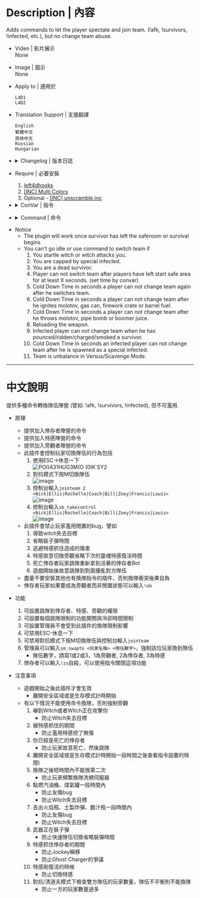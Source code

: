 # Description | 內容
Adds commands to let the player spectate and join team. (!afk, !survivors, !infected, etc.), but no change team abuse.

* Video | 影片展示
<br>None

* Image | 圖示
<br>None

* Apply to | 適用於
	```
	L4D1
	L4D2
	```

* Translation Support | 支援翻譯
	```
	English
	繁體中文
	简体中文
	Russian
	Hungarian
	```

* <details><summary>Changelog | 版本日誌</summary>

	* v4.6 (2023-5-6)
		* Add more cvars
			```php
			// If 1, Check team balance when player tries to use command to join survivor/infected team in versus/scavenge.
			// If team is unbanlance, will fail to join team!
			l4d_afk_commands_versus_teams_balance_enable "1"

			// Teams are unbalanced when one team has this many more players than the other team in versus/scavenge.
			l4d_afk_commands_versus_teams_unbalance_limit "2"
			```
		* Update Translation files

	* v4.5 (2022-12-28)
		* Add 1 cvar "l4d_afk_commands_weapon_reload_block". Player can not change team when he is reloading the weapon.

	* v4.4
		* [AlliedModder Post](https://forums.alliedmods.net/showpost.php?p=2719702&postcount=32)
		* Remake Code
		* Add translation support.
		* Update L4D2 "The Last Stand" gamedata, credit to [Lux](https://forums.alliedmods.net/showthread.php?p=2714236)
		* Add more convar and limit to prevent players from changing team abuse.
		* Add more commands
		* No change team abuse
		* Player can go idle even if alone in server
		* Allow alive survivor player suicides by using '!zs'
		* Adm Command ```sm_swapto <player> <team>```, Adm forces player to swap team
		* Compatible with [r2comp_unscramble](https://forums.alliedmods.net/showthread.php?t=327711)
		* Remove gamedata

	* v1.2
		* [Original Plugin By MasterMe](https://forums.alliedmods.net/showthread.php?p=1130434)
</details>

* Require | 必要安裝
	1. [left4dhooks](https://forums.alliedmods.net/showthread.php?t=321696)
	2. [[INC] Multi Colors](https://github.com/fbef0102/L4D1_2-Plugins/releases/tag/Multi-Colors)
	3. Optional - [[INC] unscramble.inc](https://github.com/raziEiL/r2comp-standalone/blob/master/sourcemod/scripting/include/unscramble.inc)

* <details><summary>ConVar | 指令</summary>

	* cfg/sourcemod/l4d_afk_commands.cfg
		```php
		// Cold Down Time in seconds a player can not change team again after he switches team. (0=off)
		l4d_afk_commands_changeteam_cooltime_block "10.0"

		// If 1, Dead Survivor player can not switch team.
		l4d_afk_commands_deadplayer_block "1"

		// Player can not switch team after players have left start safe area for at least x seconds (0=off).
		l4d_afk_commands_during_game_seconds_block "0"

		// Cold Down Time in seconds a player can not change team after he ignites molotov, gas can, firework crate or barrel fuel. (0=off).
		l4d_afk_commands_igniteprop_cooltime_block "15.0"

		// Players with these flags have immune to all 'block' limit (Empty = Everyone, -1: Nobody)
		l4d_afk_commands_immune_block_flag "-1"

		// Players with these flags have access to use command to infected team. (Empty = Everyone, -1: Nobody)
		l4d_afk_commands_infected_access_flag ""

		// If 1, Player can not change team when he is capped by special infected.
		l4d_afk_commands_infected_attack_block "1"

		// If 1, Infected player can not change team when he has pounced/ridden/charged/smoked a survivor.
		l4d_afk_commands_infected_cap_block "1"

		// Cold Down Time in seconds an infected player can not change team after he is spawned as a special infected. (0=off).
		l4d_afk_commands_infected_spawn_cooltime_block "10.0"

		// Players with these flags have access to use command to be an observer. (Empty = Everyone, -1: Nobody)
		l4d_afk_commands_observer_access_flag "z"

		// If 1, Block player from using 'jointeam' command in console. (This also blocks player from switching team by choosing team menu)
		l4d_afk_commands_pressM_block "1"

		// Players with these flags have access to use command to spectator team. (Empty = Everyone, -1: Nobody)
		l4d_afk_commands_spec_access_flag ""

		// Allow alive survivor player suicide by using '!zs' after joining survivor team for at least X seconds. (0=off)
		l4d_afk_commands_suicide_allow_second "30.0"

		// Players with these flags have access to use command to survivor team. (Empty = Everyone, -1: Nobody)
		l4d_afk_commands_survivor_access_flag ""

		// If 1, Block player from using 'go_away_from_keyboard' command in console. (This also blocks player from going idle with 'esc->take a break')
		l4d_afk_commands_takeabreak_block "0"

		// If 1, Block player from using 'sb_takecontrol' command in console.
		l4d_afk_commands_takecontrol_block "1"

		// Cold Down Time in seconds a player can not change team after he throws molotov, pipe bomb or boomer juice. (0=off).
		l4d_afk_commands_throwable_cooltime_block "10.0"

		// If 1, Check team balance when player tries to use command to join survivor/infected team in versus/scavenge.
		// If team is unbanlance, will fail to join team!
		l4d_afk_commands_versus_teams_balance_enable "1"

		// Teams are unbalanced when one team has this many more players than the other team in versus/scavenge.
		l4d_afk_commands_versus_teams_unbalance_limit "2"

		// If 1, Player can not change team when he is reloading the weapon.
		l4d_afk_commands_weapon_reload_block "1"

		// If 1, Player can not change team when he startle witch or being attacked by witch.
		l4d_afk_commands_witch_attack_block "1"
		```
</details>

* <details><summary>Command | 命令</summary>
	
	* **Change team to Spectate**
		```php
		sm_afk
		sm_s
		sm_away
		sm_idle
		sm_spectate
		sm_spec
		sm_spectators
		sm_joinspectators
		sm_joinspectator
		sm_jointeam1
		sm_js
		```

	* **Change team to Survivor**
		```php
		sm_join
		sm_bot
		sm_jointeam
		sm_survivors
		sm_survivor
		sm_sur
		sm_joinsurvivors
		sm_joinsurvivor
		sm_jointeam2
		sm_jg
		sm_takebot
		sm_takeover
		```

	* **Change team to Infected**
		```php
		sm_infected
		sm_inf
		sm_joininfected
		sm_joininfecteds
		sm_jointeam3
		sm_zombie
		```

	* **Switch team to fully an observer**
		```php
		sm_observer
		sm_ob
		sm_observe
		```

	* **Survivor Player Suicides**
		```php
		sm_zs
		```

	* **Adm force player to change team (Adm Required: ADMFLAG_BAN)**
		* teamnum is 1,2,3. 1=Spectator, 2=Survivor, 3=Infected
			```php
			sm_swapto <player1> [player2] ... [playerN] <teamnum> - swap all listed players to <teamnum> (1,2, or 3)
			```
</details>

* Notice
	* The plugin will work once survivor has left the saferoom or survival begins
	* You can't go idle or use command to switch team if
		1. You startle witch or witch attacks you.
		2. You are capped by special infected.
		3. You are a dead survivor.
		4. Player can not switch team after players have left start safe area for at least X seconds. (set time by convar)
		5. Cold Down Time in seconds a player can not change team again after he switches team.
		6. Cold Down Time in seconds a player can not change team after he ignites molotov, gas can, firework crate or barrel fuel.
		7. Cold Down Time in seconds a player can not change team after he throws molotov, pipe bomb or boomer juice.
		8. Reloading the weapon.
		9. Infected player can not change team when he has pounced/ridden/charged/smoked a survivor.
		10. Cold Down Time in seconds an infected player can not change team after he is spawned as a special infected.
		11. Team is unbalance in Versus/Scavenge Mode.


- - - -
# 中文說明
提供多種命令轉換隊伍陣營 (譬如: !afk, !survivors, !infected), 但不可濫用.

* 原理
	* 提供加入倖存者陣營的命令
	* 提供加入特感陣營的命令
	* 提供加入旁觀者陣營的命令
	* 此插件會控制玩家切換隊伍的行為包括
		1. 使用ESC->休息一下
		<br/>![POI)A31HUG3M(O (0IK`SY2](https://user-images.githubusercontent.com/12229810/209460474-e795534e-335c-4cff-83e7-3a737ec0d47e.png)
		2. 對抗模式下按M切換隊伍
		<br/>![image](https://user-images.githubusercontent.com/12229810/209460497-af899ea0-d670-4de8-9da9-e242eeae30e2.png)
		3. 控制台輸入```jointeam 2 <Nick|Ellis|Rochelle|Coach|Bill|Zoey|Francis|Louis>```
		<br/>![image](https://user-images.githubusercontent.com/12229810/209460517-547fe0c9-eb9b-456c-8fc7-f72f2d70f59c.png)
		4. 控制台輸入```sb_takecontrol <Nick|Ellis|Rochelle|Coach|Bill|Zoey|Francis|Louis>```
		<br/>![image](https://user-images.githubusercontent.com/12229810/209469875-f17e87bd-907a-4a64-b9b4-023bac157b13.png)
	* 此插件會禁止玩家濫用閒置的bug，譬如
		1. 導致witch失去目標
		2. 省略裝子彈時間
		3. 逃避特感抓住造成的傷害
		4. 特感故意切換旁觀省略下次的靈魂特感復活時間
		5. 死亡倖存者玩家跳隊重新拿到活著的倖存者Bot
		6. 遊戲開始後故意跳隊到對面擾亂對方隊伍
	* 盡量不要安裝其他也有換隊指令的插件，否則換隊衝突後果自負
	* 倖存者玩家如果要成為旁觀者而非閒置狀態可以輸入```!ob```

* 功能
	1. 可設置跳隊到倖存者、特感、旁觀的權限
	2. 可設置每個跳隊限制的功能開關與冷卻時間限制
	3. 可設置管理員不會受到此插件的換隊限制影響
	4. 可禁用ESC-休息一下
	5. 可禁用對抗模式下按M切換隊伍與控制台輸入```jointeam```
	6. 管理員可以輸入```sm_swapto <玩家名稱> <隊伍數字>```，強制該位玩家換到隊伍
		* 隊伍數字，請寫1或2或3，1為旁觀者, 2為倖存者, 3為特感
	7. 倖存者可以輸入```!zs```自殺，可以使用指令關閉這項功能

* 注意事項
	* 遊戲開始之後此插件才會生效
		* 離開安全區域或是生存模式計時開始
	* 有以下情況不能使用命令換隊，否則強制旁觀
		1. 嚇到Witch或者Witch正在攻擊你
			* 防止Witch失去目標
		2. 被特感抓住的期間
			* 防止濫用特感控了無傷
		3. 你已經是死亡的倖存者
			* 防止玩家故意死亡，然後跳隊
		4. 離開安全區域或是生存模式計時開始一段時間之後查看指令設置的時間)
		5. 換隊之後短時間內不能換第二次
			* 防止玩家頻繁換隊洗頻伺服器
		6. 點燃汽油桶、煤氣罐一段時間內
			* 防止友傷bug
			* 防止Witch失去目標
		7. 丟出火焰瓶、土製炸彈、膽汁瓶一段時間內
			* 防止友傷bug
			* 防止Witch失去目標
		8. 武器正在裝子彈
			* 防止快速隊伍切換省略裝彈時間
		9. 特感抓住倖存者的期間
			* 防止Jockey瞬移
			* 防止Ghost Charger的爭議
		10. 特感剛復活的時候
			* 防止切換特感
		11. 對抗/清道夫模式下檢查雙方隊伍的玩家數量，隊伍不平衡則不能換隊
			* 防止一方的玩家數量過多